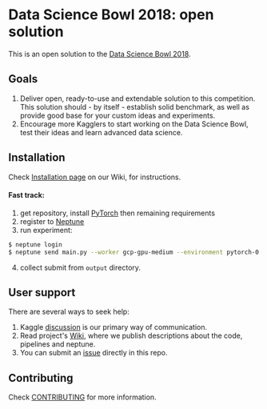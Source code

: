 # Data Science Bowl 2018: open solution

This is an open solution to the [Data Science Bowl 2018](https://www.kaggle.com/c/data-science-bowl-2018).

## Goals
1) Deliver open, ready-to-use and extendable solution to this competition. This solution should - by itself - establish solid benchmark, as well as provide good base for your custom ideas and experiments.
2) Encourage more Kagglers to start working on the Data Science Bowl, test their ideas and learn advanced data science.

## Installation
Check [Installation page](https://github.com/neptune-ml/data-science-bowl-2018/wiki/Installation) on our Wiki, for instructions.

#### Fast track:
1. get repository, install [PyTorch](http://pytorch.org/) then remaining requirements
2. register to [Neptune](https://neptune.ml/ 'machine learning lab')
3. run experiment:
```bash
$ neptune login
$ neptune send main.py --worker gcp-gpu-medium --environment pytorch-0.2.0-gpu-py3 -- 'train_evaluate_predict_pipeline --pipeline_name unet'
```
4. collect submit from `output` directory.

## User support
There are several ways to seek help:
1. Kaggle [discussion](https://www.kaggle.com) is our primary way of communication.
2. Read project's [Wiki](https://github.com/neptune-ml/data-science-bowl-2018/wiki), where we publish descriptions about the code, pipelines and neptune.
3. You can submit an [issue](https://github.com/neptune-ml/data-science-bowl-2018/issues) directly in this repo.

## Contributing
Check [CONTRIBUTING](CONTRIBUTING.md) for more information.
